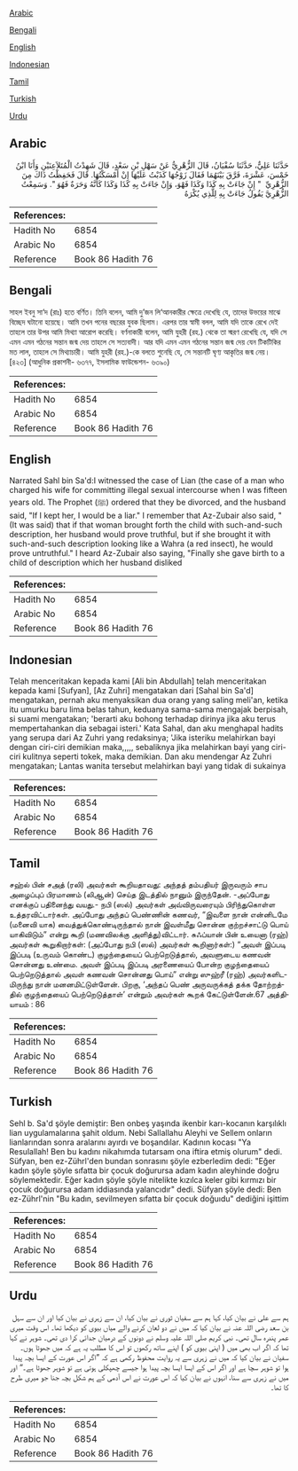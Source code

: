 [Arabic](#arabic)

[Bengali](#bengali)

[English](#english)

[Indonesian](#indonesian)

[Tamil](#tamil)

[Turkish](#turkish)

[Urdu](#urdu)

## Arabic


<div dir="rtl" lang="ar" style={{fontSize:'larger',backgroundColor:'#f8f9fa',padding:20}}>
حَدَّثَنَا عَلِيٌّ، حَدَّثَنَا سُفْيَانُ، قَالَ الزُّهْرِيُّ عَنْ سَهْلِ بْنِ سَعْدٍ، قَالَ شَهِدْتُ الْمُتَلاَعِنَيْنِ وَأَنَا ابْنُ خَمْسَ، عَشْرَةَ، فَرَّقَ بَيْنَهُمَا فَقَالَ زَوْجُهَا كَذَبْتُ عَلَيْهَا إِنْ أَمْسَكْتُهَا‏.‏ قَالَ فَحَفِظْتُ ذَاكَ مِنَ الزُّهْرِيِّ ‏ "‏ إِنْ جَاءَتْ بِهِ كَذَا وَكَذَا فَهْوَ، وَإِنْ جَاءَتْ بِهِ كَذَا وَكَذَا كَأَنَّهُ وَحَرَةٌ فَهُوَ ‏"‏‏.‏ وَسَمِعْتُ الزُّهْرِيَّ يَقُولُ جَاءَتْ بِهِ لِلَّذِي يُكْرَهُ
</div>
<div style={{backgroundColor:'#f8f9fa',padding:20, marginBottom: 10}}><table> <thead> <tr> <th>References:</th> <th></th> </tr> </thead> <tbody><tr><td>Hadith No</td><td>6854</td></tr><tr><td>Arabic No</td><td>6854</td></tr><tr><td>Reference</td><td>Book 86 Hadith 76</td></tr></tbody></table></div>

## Bengali


<div dir="ltr" lang="bn" style={{fontSize:'larger',backgroundColor:'#f8f9fa',padding:20}}>
সাহল ইবনু সা‘দ (রাঃ) হতে বর্ণিত। তিনি বলেন, আমি দু’জন লি‘আনকারীর ক্ষেত্রে দেখেছি যে, তাদের উভয়ের মাঝে বিচ্ছেদ ঘটানো হয়েছে। আমি তখন পনের বছরের যুবক ছিলাম। এরপর তার স্বামী বলল, আমি যদি তাকে রেখে দেই তাহলে তার উপর আমি মিথ্যা আরোপ করেছি। বর্ণনাকারী বলেন, আমি যুহরী (রহ.) থেকে তা স্মরণ রেখেছি যে, যদি সে এমন এমন গঠনের সন্তান জন্ম দেয় তাহলে সে সত্যবাদী। আর যদি এমন এমন গঠনের সন্তান জন্ম দেয় যেন টিকটিকির মত লাল, তাহলে সে মিথ্যাচারী। আমি যুহরী (রহ.)-কে বলতে শুনেছি যে, সে সন্তানটি ঘৃণ্য আকৃতির জন্ম নেয়। [৪২৩] (আধুনিক প্রকাশনী- ৬৩৭৭, ইসলামিক ফাউন্ডেশন- ৬৩৯০)
</div>
<div style={{backgroundColor:'#f8f9fa',padding:20, marginBottom: 10}}><table> <thead> <tr> <th>References:</th> <th></th> </tr> </thead> <tbody><tr><td>Hadith No</td><td>6854</td></tr><tr><td>Arabic No</td><td>6854</td></tr><tr><td>Reference</td><td>Book 86 Hadith 76</td></tr></tbody></table></div>

## English


<div dir="ltr" lang="en" style={{fontSize:'larger',backgroundColor:'#f8f9fa',padding:20}}>
Narrated Sahl bin Sa'd:I witnessed the case of Lian (the case of a man who charged his wife for committing illegal sexual intercourse when I was fifteen years old. The Prophet (ﷺ) ordered that they be divorced, and the husband said, "If I kept her, I would be a liar." I remember that Az-Zubair also said, "(It was said) that if that woman brought forth the child with such-and-such description, her husband would prove truthful, but if she brought it with such-and-such description looking like a Wahra (a red insect), he would prove untruthful." I heard Az-Zubair also saying, "Finally she gave birth to a child of description which her husband disliked
</div>
<div style={{backgroundColor:'#f8f9fa',padding:20, marginBottom: 10}}><table> <thead> <tr> <th>References:</th> <th></th> </tr> </thead> <tbody><tr><td>Hadith No</td><td>6854</td></tr><tr><td>Arabic No</td><td>6854</td></tr><tr><td>Reference</td><td>Book 86 Hadith 76</td></tr></tbody></table></div>

## Indonesian


<div dir="ltr" lang="id" style={{fontSize:'larger',backgroundColor:'#f8f9fa',padding:20}}>
Telah menceritakan kepada kami [Ali bin Abdullah] telah menceritakan kepada kami [Sufyan], [Az Zuhri] mengatakan dari [Sahal bin Sa'd] mengatakan, pernah aku menyaksikan dua orang yang saling meli'an, ketika itu umurku baru lima belas tahun, keduanya sama-sama mengajak berpisah, si suami mengatakan; 'berarti aku bohong terhadap dirinya jika aku terus mempertahankan dia sebagai isteri.' Kata Sahal, dan aku menghapal hadits yang serupa dari Az Zuhri yang redaksinya; 'Jika isteriku melahirkan bayi dengan ciri-ciri demikian maka,,,,, sebaliknya jika melahirkan bayi yang ciri-ciri kulitnya seperti tokek, maka demikian. Dan aku mendengar Az Zuhri mengatakan; Lantas wanita tersebut melahirkan bayi yang tidak di sukainya
</div>
<div style={{backgroundColor:'#f8f9fa',padding:20, marginBottom: 10}}><table> <thead> <tr> <th>References:</th> <th></th> </tr> </thead> <tbody><tr><td>Hadith No</td><td>6854</td></tr><tr><td>Arabic No</td><td>6854</td></tr><tr><td>Reference</td><td>Book 86 Hadith 76</td></tr></tbody></table></div>

## Tamil


<div dir="ltr" lang="ta" style={{fontSize:'larger',backgroundColor:'#f8f9fa',padding:20}}>
சஹ்ல் பின் சஅத் (ரலி) அவர்கள் கூறியதாவது: அந்தத் தம்பதியர் இருவரும் சாப அழைப்புப் பிரமாணம் (லிஆன்) செய்த இடத்தில் நானும் இருந்தேன். -அப்போது எனக்குப் பதினைந்து வயது.- நபி (ஸல்) அவர்கள் அவ்விருவரையும் பிரிந்துகொள்ள உத்தரவிட்டார்கள். அப்போது அந்தப் பெண்ணின் கணவர், “இவளை நான் என்னிடமே (மனைவி யாக) வைத்துக்கொண்டிருந்தால் நான் இவள்மீது சொன்ன குற்றச்சாட்டு பொய் யாகிவிடும்” என்று கூறி (மணவிலக்கு அளித்து)விட்டார். சுஃப்யான் பின் உயைனா (ரஹ்) அவர்கள் கூறுகிறார்கள்: (அப்போது நபி (ஸல்) அவர்கள் கூறினார்கள்:) “அவள் இப்படி இப்படி (உருவம் கொண்ட) குழந்தையைப் பெற்றெடுத்தால், அவளுடைய கணவன் சொன்னது உண்மை. அவள் இப்படி இப்படி அரணையைப் போன்ற குழந்தையைப் பெற்றெடுத்தால் அவள் கணவன் சொன்னது பொய்” என்று ஸுஹ்ரீ (ரஹ்) அவர்களிடமிருந்து நான் மனனமிட்டுள்ளேன். பிறகு, ‘அந்தப் பெண் அருவருக்கத் தக்க தோற்றத்தில் குழந்தையைப் பெற்றெடுத்தாள்’ என்றும் அவர்கள் கூறக் கேட்டுள்ளேன்.67 அத்தியாயம் : 86
</div>
<div style={{backgroundColor:'#f8f9fa',padding:20, marginBottom: 10}}><table> <thead> <tr> <th>References:</th> <th></th> </tr> </thead> <tbody><tr><td>Hadith No</td><td>6854</td></tr><tr><td>Arabic No</td><td>6854</td></tr><tr><td>Reference</td><td>Book 86 Hadith 76</td></tr></tbody></table></div>

## Turkish


<div dir="ltr" lang="tr" style={{fontSize:'larger',backgroundColor:'#f8f9fa',padding:20}}>
Sehl b. Sa'd şöyle demiştir: Ben onbeş yaşında ikenbir karı-kocanın karşılıklı lian uygulamalarına şahit oldum. Nebi Sallallahu Aleyhi ve Sellem onların lianlarından sonra aralarını ayırdı ve boşandılar. Kadının kocası "Ya Resulallah! Ben bu kadını nikahımda tutarsam ona iftira etmiş olurum" dedi. Süfyan, ben ez-Zührl'den bundan sonrasını şöyle ezberledim dedi: "Eğer kadın şöyle şöyle sıfatta bir çocuk doğurursa adam kadın aleyhinde doğru söylemektedir. Eğer kadın şöyle şöyle nitelikte kızılca keler gibi kırmızı bir çocuk doğurursa adam iddiasında yalancıdır" dedi. Süfyan şöyle dedi: Ben ez-Zührl'nin "Bu kadın, sevilmeyen sıfatta bir çocuk doğuıdu" dediğini işittim
</div>
<div style={{backgroundColor:'#f8f9fa',padding:20, marginBottom: 10}}><table> <thead> <tr> <th>References:</th> <th></th> </tr> </thead> <tbody><tr><td>Hadith No</td><td>6854</td></tr><tr><td>Arabic No</td><td>6854</td></tr><tr><td>Reference</td><td>Book 86 Hadith 76</td></tr></tbody></table></div>

## Urdu


<div dir="rtl" lang="ur" style={{fontSize:'larger',backgroundColor:'#f8f9fa',padding:20}}>
ہم سے علی نے بیان کیا، کہا ہم سے سفیان ثوری نے بیان کیا، ان سے زہری نے بیان کیا اور ان سے سہل بن سعد رضی اللہ عنہ نے بیان کیا کہ میں نے دو لعان کرنے والے میاں بیوی کو دیکھا تھا۔ اس وقت میری عمر پندرہ سال تھی۔ نبی کریم صلی اللہ علیہ وسلم نے دونوں کے درمیان جدائی کرا دی تھی۔ شوہر نے کہا تھا کہ اگر اب بھی میں ( اپنی بیوی کو ) اپنے ساتھ رکھوں تو اس کا مطلب یہ ہے کہ میں جھوٹا ہوں۔ سفیان نے بیان کیا کہ میں نے زہری سے یہ روایت محفوظ رکھی ہے کہ ”اگر اس عورت کے ایسا بچہ پیدا ہوا تو شوہر سچا ہے اور اگر اس کے ایسا ایسا بچہ پیدا ہوا جیسے چھپکلی ہوتی ہے تو شوہر جھوٹا ہے۔“ اور میں نے زہری سے سنا، انہوں نے بیان کیا کہ اس عورت نے اس آدمی کے ہم شکل بچہ جنا جو میری طرح کا تھا۔
</div>
<div style={{backgroundColor:'#f8f9fa',padding:20, marginBottom: 10}}><table> <thead> <tr> <th>References:</th> <th></th> </tr> </thead> <tbody><tr><td>Hadith No</td><td>6854</td></tr><tr><td>Arabic No</td><td>6854</td></tr><tr><td>Reference</td><td>Book 86 Hadith 76</td></tr></tbody></table></div>
